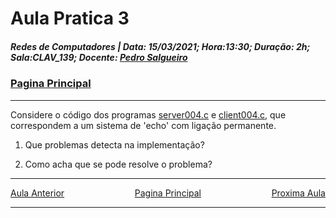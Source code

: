 # Aula Pratica 3   
##### *Redes de Computadores* | **Data:** 15/03/2021; **Hora**:13:30; **Duração**: 2h; **Sala**:CLAV_139; **Docente**: [Pedro Salgueiro](../#docentes)  
### [Pagina Principal](../)
---    
Considere o código dos programas [server004.c](server004.c) e [client004.c](client004.c), que correspondem a um sistema de 'echo' com ligação permanente.

1. Que problemas detecta na implementação?

2. Como acha que se pode resolve o problema?
---  

<div id="nav">
<span class="left" ><a href="../Lab03" >Aula Anterior</a></span>
<span> <a href="../" >Pagina Principal</a></span>
<span class="right" ><a href="../Lab04" >Proxima Aula</a></span>
</div>  

---  

<style>
    .math {
    font-family: KaTeX_Math;
    font-style: italic;
}
.nav, #nav{
    position: inline-block;
    align-items: center;
    text-align: center;
    
}
.left{
    float: left;
}
.center{
    text-align=center;
}
.right{
    float: right;
}
.red{
    color: red;
}
.markdown-body blockquote {
    background:rgb(140 143 147 / 17%);
    padding: 0 1em;
    padding: 0 1em;
    color: #000000;
    border-left: 0.25em solid #007fff;
    }   
 </style>

